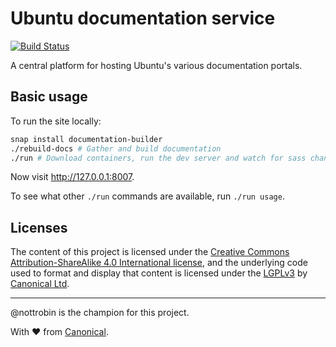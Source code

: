 Ubuntu documentation service
===

[![Build Status](https://travis-ci.org/ubuntudesign/docs.ubuntu.com.svg?branch=master)](https://travis-ci.org/ubuntudesign/docs.ubuntu.com)

A central platform for hosting Ubuntu's various documentation portals.

Basic usage
---

To run the site locally:

``` bash
snap install documentation-builder
./rebuild-docs # Gather and build documentation
./run # Download containers, run the dev server and watch for sass changes
```

Now visit <http://127.0.0.1:8007>.

To see what other `./run` commands are available, run `./run usage`.

Licenses
---

The content of this project is licensed under the [Creative Commons Attribution-ShareAlike 4.0 International license](https://creativecommons.org/licenses/by-sa/4.0/), and the underlying code used to format and display that content is licensed under the [LGPLv3](http://opensource.org/licenses/lgpl-3.0.html) by [Canonical Ltd](http://www.canonical.com/).

---

@nottrobin is the champion for this project.

With ♥ from [Canonical](http://www.canonical.com/).
